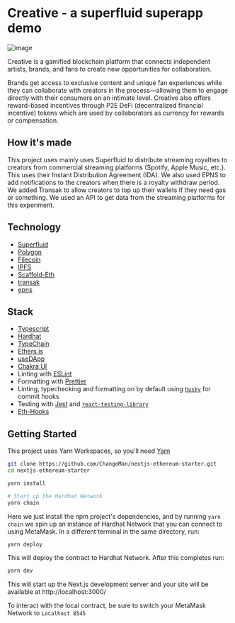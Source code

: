# Creative - a superfluid superapp demo
![image](https://user-images.githubusercontent.com/33012322/169733585-58a65d40-7f08-4065-89b7-fb1988b546e8.png)


Creative is a gamified blockchain platform that connects independent artists, brands, and fans to create new opportunities for collaboration.

Brands get access to exclusive content and unique fan experiences while they can collaborate with creators in the process—allowing them to engage directly with their consumers on an intimate level. Creative also offers reward-based incentives through P2E DeFi (decentralized financial incentive) tokens which are used by collaborators as currency for rewards or compensation.

## How it's made

This project uses mainly uses Superfluid to distribute streaming royalties to creators from commercial streaming platforms (Spotify, Apple Music, etc.). This uses their Instant Distribution Agreement (IDA). We also used EPNS to add notifications to the creators when there is a royalty withdraw period. We added Transak to allow creators to top up their wallets if they need gas or something. We used an API to get data from the streaming platforms for this experiment. 

## Technology

- [Superfluid](https://www.superfluid.finance/)
- [Polygon](https://polygon.technology/)
- [Filecoin](https://filecoin.io/)
- [IPFS](https://ipfs.io/)
- [Scaffold-Eth](https://docs.scaffoldeth.io/scaffold-eth/)
- [transak](https://transak.com/)
- [epns](https://epns.io/)

## Stack
- [Typescript](https://www.typescriptlang.org/)
- [Hardhat](https://hardhat.org/)
- [TypeChain](https://github.com/ethereum-ts/TypeChain)
- [Ethers.js](https://docs.ethers.io/v5/)
- [useDApp](https://usedapp.io/)
- [Chakra UI](https://chakra-ui.com/)
- Linting with [ESLint](https://eslint.org/)
- Formatting with [Prettier](https://prettier.io/)
- Linting, typechecking and formatting on by default using [`husky`](https://github.com/typicode/husky) for commit hooks
- Testing with [Jest](https://jestjs.io/) and [`react-testing-library`](https://testing-library.com/docs/react-testing-library/intro)
- [Eth-Hooks](https://scaffold-eth.github.io/eth-hooks/)

## Getting Started

This project uses Yarn Workspaces, so you'll need [Yarn](https://classic.yarnpkg.com/en/docs/install)

```bash
git clone https://github.com/ChangoMan/nextjs-ethereum-starter.git
cd nextjs-ethereum-starter

yarn install

# Start up the Hardhat Network
yarn chain
```

Here we just install the npm project's dependencies, and by running `yarn chain` we spin up an instance of Hardhat Network that you can connect to using MetaMask. In a different terminal in the same directory, run:

```bash
yarn deploy
```

This will deploy the contract to Hardhat Network. After this completes run:

```bash
yarn dev
```

This will start up the Next.js development server and your site will be available at http://localhost:3000/

To interact with the local contract, be sure to switch your MetaMask Network to `Localhost 8545`
